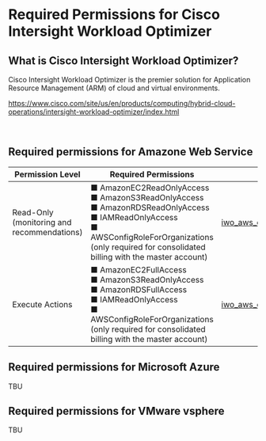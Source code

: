 # Required Permissions for Cisco Intersight Workload Optimizer

## What is Cisco Intersight Workload Optimizer?

Cisco Intersight Workload Optimizer is the premier solution for Application Resource Management (ARM) of cloud and virtual environments.

https://www.cisco.com/site/us/en/products/computing/hybrid-cloud-operations/intersight-workload-optimizer/index.html

<br>

## Required permissions for Amazone Web Service
|Permission Level|Required Permissions|Policy JSON|
|--|--|--|
|Read-Only (monitoring and recommendations)| ■ AmazonEC2ReadOnlyAccess<br>■ AmazonS3ReadOnlyAccess<br>■ AmazonRDSReadOnlyAccess<br>■ IAMReadOnlyAccess<br>■ AWSConfigRoleForOrganizations (only required for consolidated billing with the master account)| [iwo_aws_execute_actions_policy](./aws/iwo_aws_readonly_policy.json) |
|Execute Actions|■ AmazonEC2FullAccess<br>■ AmazonS3ReadOnlyAccess<br>■ AmazonRDSFullAccess<br>■ IAMReadOnlyAccess<br>■ AWSConfigRoleForOrganizations (only required for consolidated billing with the master account)| [iwo_aws_execute_actions_policy](./aws/iwo_aws_execute_actions_policy.json)

## Required permissions for Microsoft Azure
TBU

## Required permissions for VMware vsphere
TBU